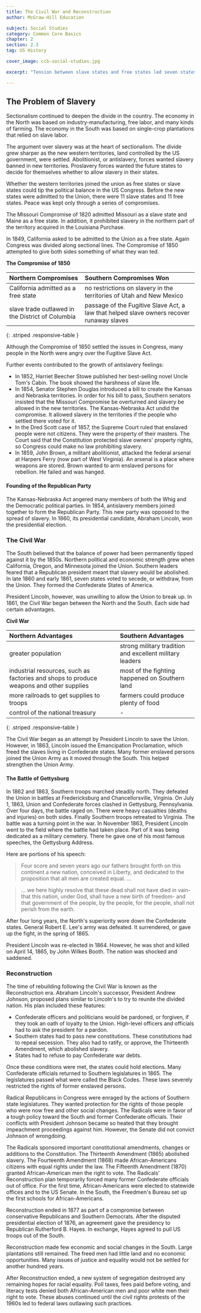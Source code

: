 ```yaml
---
title: The Civil War and Reconstruction
author: McGraw-Hill Education

subject: Social Studies
category: Common Core Basics
chapter: 2
section: 2.3
tag: US History

cover_image: ccb-social-studies.jpg

excerpt: "Tension between slave states and free states led seven states to break away from the Union and form the Confederate States of America. The Civil War was fought to keep the United States whole. Eventually the war resulted in the end of slavery. After the war, the Reconstruction effort tried to rebuild what had been destroyed."

---
```

## The Problem of Slavery

Sectionalism continued to deepen the divide in the country. The economy in the North was based on industry-manufacturing, free labor, and many kinds of farming. The economy in the South was based on single-crop plantations that relied on slave labor.

The argument over slavery was at the heart of sectionalism. The divide grew sharper as the new western territories, land controlled by the US government, were settled. Abolitionist, or antislavery, forces wanted slavery banned in new territories. Proslavery forces wanted the future states to decide for themselves whether to allow slavery in their states.

Whether the western territories joined the union as free states or slave states could tip the political balance in the US Congress. Before the new states were admitted to the Union, there were 11 slave states and 11 free states. Peace was kept only through a series of compromises.

The Missouri Compromise of 1820 admitted Missouri as a slave state and Maine as a free state. In addition, it prohibited slavery in the northern part of the territory acquired in the Louisiana Purchase.

In 1849, California asked to be admitted to the Union as a free state. Again Congress was divided along sectional lines. The Compromise of 1850 attempted to give both sides something of what they wan ted.

**The Compromise of 1850**

| Northern Compromises | Southern Compromises Won |
|:-|:-|
| California admitted as a free state | no restrictions on slavery in the territories of Utah and New Mexico |
| slave trade outlawed in the District of Columbia | passage of the Fugitive Slave Act, a law that helped slave owners recover runaway slaves |
{: .striped .responsive-table }

Although the Compromise of 1850 settled the issues in Congress, many people in the North were angry over the Fugitive Slave Act.

Further events contributed to the growth of antislavery feelings:

  * In 1852, Harriet Beecher Stowe published her best-selling novel Uncle Tom's Cabin. The book showed the harshness of slave life.  
  * In 1854, Senator Stephen Douglas introduced a bill to create the Kansas and Nebraska territories. In order for his bill to pass, Southern senators insisted that the Missouri Compromise be overturned and slavery be allowed in the new territories. The Kansas-Nebraska Act undid the compromise. It allowed slavery in the territories if the people who settled there voted for it.  
  * In the Dred Scott case of 1857, the Supreme Court ruled that enslaved people were not citizens. They were the property of their masters.  The Court said that the Constitution protected slave owners' property rights, so Congress could make no law prohibiting slavery.  
  * In 1859, John Brown, a militant abolitionist, attacked the federal arsenal at Harpers Ferry (now part of West Virginia). An arsenal is a  place where weapons are stored. Brown wanted to arm enslaved persons for rebellion. He failed and was hanged.

#### Founding of the Republican Party

The Kansas-Nebraska Act angered many members of both the Whig and the Democratic political parties. In 1854, antislavery members joined together to form the Republican Party. This new party was opposed to the spread of slavery. In 1860, its presidential candidate, Abraham Lincoln, won the presidential election.

### The Civil War

The South believed that the balance of power had been permanently tipped against it by the 1850s. Northern political and economic strength grew when California, Oregon, and Minnesota joined the Union. Southern leaders feared that a Republican president meant that slavery would be abolished. In late 1860 and early 1861, seven states voted to secede, or withdraw, from the Union. They formed the Confederate States of America.

President Lincoln, however, was unwilling to allow the Union to break up. In 1861, the Civil War began between the North and the South. Each side had certain advantages.

**Civil War**

| Northern Advantages | Southern Advantages |
|:-|:-|
| greater population | strong military tradition and excellent military leaders |
| industrial resources, such as factories and shops to produce weapons and other supplies | most of the fighting happened on Southern land |
| more railroads to get supplies to troops | farmers could produce plenty of food |
| control of the national treasury | - |
{: .striped .responsive-table }

The Civil War began as an attempt by President Lincoln to save the Union. However, in 1863, Lincoln issued the Emancipation Proclamation, which freed the slaves living in Confederate states. Many former enslaved persons joined the Union Army as it moved through the South. This helped strengthen the Union Army.

#### The Battle of Gettysburg

In 1862 and 1863, Southern troops marched steadily north. They defeated the Union in battles at Fredericksburg and Chancellorsville, Virginia. On July 1, 1863, Union and Confederate forces clashed in Gettysburg, Pennsylvania. Over four days, the battle raged on. There were heavy casualties (deaths and injuries) on both sides. Finally Southern troops retreated to Virginia. The battle was a turning point in the war. In November 1863, President Lincoln went to the field where the battle had taken place. Part of it was being dedicated as a military cemetery. There he gave one of his most famous speeches, the Gettysburg Address.

Here are portions of his speech:

  > Four score and seven years ago our fathers brought forth on this continent a new nation, conceived in Liberty, and dedicated to the proposition that all men are created equal. ...

  >  ... we here highly resolve that these dead shall not have died in vain-that this nation, under God, shall have a new birth of freedom- and that government of the people, by the people, for the people, shall not perish from the earth.

After four long years, the North's superiority wore down the Confederate states. General Robert E. Lee's army was defeated. It surrendered, or gave up the fight, in the spring of 1865.

President Lincoln was re-elected in 1864. However, he was shot and killed on April 14, 1865, by John Wilkes Booth. The nation was shocked and saddened.

### Reconstruction

The time of rebuilding following the Civil War is known as the Reconstruction era. Abraham Lincoln's successor, President Andrew Johnson, proposed plans similar to Lincoln's to try to reunite the divided nation. His plan included these features:

  * Confederate officers and politicians would be pardoned, or forgiven, if they took an oath of loyalty to the Union. High-level officers and officials had to ask the president for a pardon.
  * Southern states had to pass new constitutions. These constitutions had to repeal secession. They also had to ratify, or approve, the Thirteenth Amendment, which abolished slavery.
  * States had to refuse to pay Confederate war debts.

Once these conditions were met, the states could hold elections. Many Confederate officials returned to Southern legislatures in 1865. The legislatures passed what were called the Black Codes. These laws severely restricted the rights of former enslaved persons.

Radical Republicans in Congress were enraged by the actions of Southern state legislatures. They wanted protection for the rights of those people who were now free and other social changes. The Radicals were in favor of a tough policy toward the South and former Confederate officials. Their conflicts with President Johnson became so heated that they brought impeachment proceedings against him. However, the Senate did not convict Johnson of wrongdoing.

The Radicals sponsored important constitutional amendments, changes or additions to the Constitution. The Thirteenth Amendment (1865) abolished slavery. The Fourteenth Amendment (1868) made African-Americans citizens with equal rights under the law. The Fifteenth Amendment (1870) granted African-American men the right to vote.  The Radicals' Reconstruction plan temporarily forced many former Confederate officials out of office. For the first time, African-Americans were elected to statewide offices and to the US Senate. In the South, the Freedmen's Bureau set up the first schools for African-Americans.

Reconstruction ended in 1877 as part of a compromise between conservative Republicans and Southern Democrats. After the disputed presidential election of 1876, an agreement gave the presidency to Republican Rutherford B. Hayes. In exchange, Hayes agreed to pull US troops out of the South.

Reconstruction made few economic and social changes in the South. Large plantations still remained. The freed men had little land and no economic opportunities. Many issues of justice and equality would not be settled for another hundred years.

After Reconstruction ended, a new system of segregation destroyed any remaining hopes for racial equality. Poll taxes, fees paid before voting, and literacy tests denied both African-American men and poor white men their right to vote. These abuses continued until the civil rights protests of the 1960s led to federal laws outlawing such practices.
